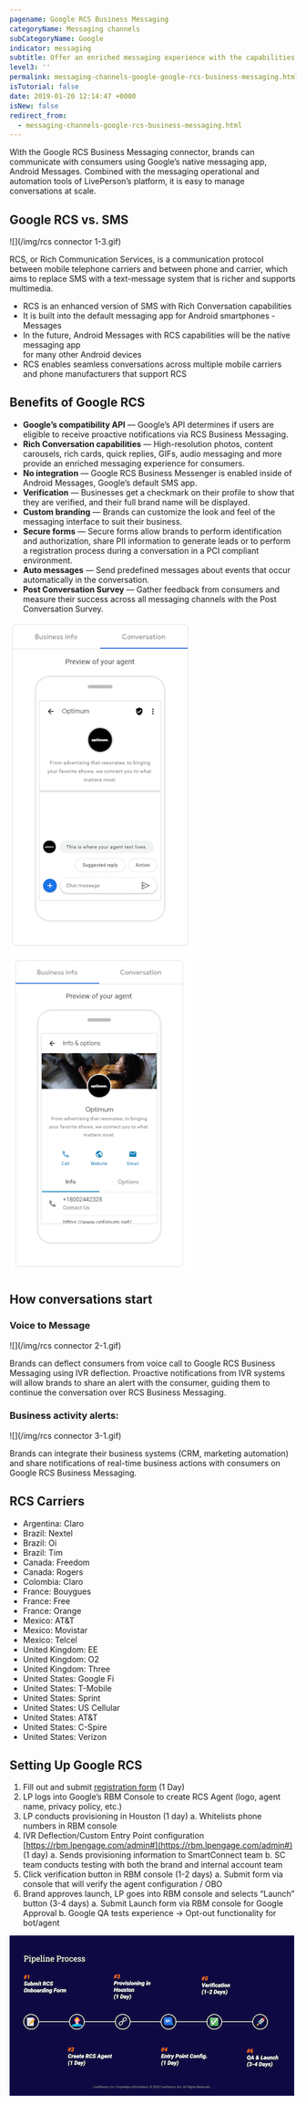 ```yaml
---
pagename: Google RCS Business Messaging
categoryName: Messaging channels
subCategoryName: Google
indicator: messaging
subtitle: Offer an enriched messaging experience with the capabilities of RCS
level3: ''
permalink: messaging-channels-google-google-rcs-business-messaging.html
isTutorial: false
date: 2019-01-20 12:14:47 +0000
isNew: false
redirect_from:
  - messaging-channels-google-rcs-business-messaging.html
---
```

With the Google RCS Business Messaging connector, brands can communicate with consumers using Google’s native messaging app, Android Messages. Combined with the messaging operational and automation tools of LivePerson’s platform, it is easy to manage conversations at scale.

## Google RCS vs. SMS

![](/img/rcs connector 1-3.gif)

RCS, or Rich Communication Services, is a communication protocol between mobile telephone carriers and between phone and carrier, which aims to replace SMS with a text-message system that is richer and supports multimedia.

* RCS is an enhanced version of SMS with Rich Conversation capabilities
* It is built into the default messaging app for Android smartphones - Messages
* In the future, Android Messages with RCS capabilities will be the native messaging app  
  for many other Android devices
* RCS enables seamless conversations across multiple mobile carriers and phone manufacturers that support RCS

## Benefits of Google RCS 

* **Google’s compatibility API** — Google’s API determines if users are eligible to receive proactive notifications via RCS Business Messaging.
* **Rich Conversation capabilities** — High-resolution photos, content carousels, rich cards, quick replies, GIFs, audio messaging and more provide an enriched messaging experience for consumers.
* **No integration** — Google RCS Business Messenger is enabled inside of Android Messages, Google’s default SMS app.
* **Verification** — Businesses get a checkmark on their profile to show that they are verified, and their full brand name will be displayed.
* **Custom branding** — Brands can customize the look and feel of the messaging interface to suit their business.
* **Secure forms** — Secure forms allow brands to perform identification and authorization, share PII information to generate leads or to perform a registration process during a conversation in a PCI compliant environment.
* **Auto messages** — Send predefined messages about events that occur automatically in the conversation.
* **Post Conversation Survey** — Gather feedback from consumers and measure their success across all messaging channels with the Post Conversation Survey.

![](img/google-rcs-1.png)
![](img/google-rcs-2.png)

## How conversations start

### Voice to Message

![](/img/rcs connector 2-1.gif)

Brands can deflect consumers from voice call to Google RCS Business Messaging using IVR deflection. Proactive notifications from IVR systems will allow brands to share an alert with the consumer, guiding them to continue the conversation over RCS Business Messaging.

### Business activity alerts:

![](/img/rcs connector 3-1.gif)

Brands can integrate their business systems (CRM, marketing automation) and share notifications of real-time business actions with consumers on Google RCS Business Messaging.

## RCS Carriers

* Argentina: Claro
* Brazil: Nextel
* Brazil: Oi
* Brazil: Tim
* Canada: Freedom
* Canada: Rogers
* Colombia: Claro
* France: Bouygues
* France: Free
* France: Orange
* Mexico: AT&T
* Mexico: Movistar
* Mexico: Telcel
* United Kingdom: EE
* United Kingdom: O2
* United Kingdom: Three
* United States: Google Fi
* United States: T-Mobile
* United States: Sprint
* United States: US Cellular
* United States: AT&T
* United States: C-Spire
* United States: Verizon

## Setting Up Google RCS

1. Fill out and submit [registration form](https://www.liveperson.com/rcs-registration-form/) (1 Day)
2. LP logs into Google’s RBM Console to create RCS Agent (logo, agent name, privacy policy, etc.) 
3. LP conducts provisioning in Houston (1 day)
    a. Whitelists phone numbers in RBM console
4. IVR Deflection/Custom Entry Point configuration [https://rbm.lpengage.com/admin#](https://rbm.lpengage.com/admin#) (1 day)
    a. Sends provisioning information to SmartConnect team
    b. SC team conducts testing with both the brand and internal account team
5. Click verification button in RBM console (1-2 days)
    a. Submit form via console that will verify the agent configuration / OBO
6. Brand approves launch, LP goes into RBM console and selects “Launch” button (3-4 days)
    a. Submit Launch form via RBM console for Google Approval
    b. Google QA tests experience -> Opt-out functionality for bot/agent

![](img/google-rcs-3.png)
